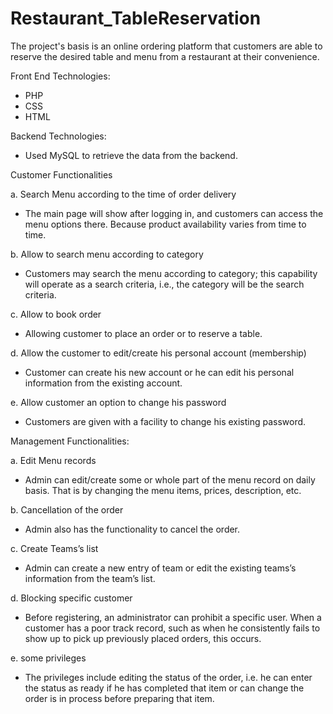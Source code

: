 # Restaurant_TableReservation

The project's basis is an online ordering platform that customers are able to reserve the desired table and menu from a restaurant at their convenience.


Front End Technologies:

- PHP
- CSS 
- HTML

Backend Technologies:

- Used MySQL to retrieve the data from the backend.


Customer Functionalities

a. Search Menu according to the time of order delivery

- The main page will show after logging in, and customers can access the menu options there. Because product availability varies from time to time.

b. Allow to search menu according to category

- Customers may search the menu according to category; this capability will operate as a search criteria, i.e., the category will be the search criteria.

c. Allow to book order

- Allowing customer to place an order or to reserve a table.

d. Allow the customer to edit/create his personal account (membership)

- Customer can create his new account or he can edit his personal information from the existing account.

e. Allow customer an option to change his password

- Customers are given with a facility to change his existing password.

Management Functionalities:

a. Edit Menu records

- Admin can edit/create some or whole part of the menu record on daily basis. That is by changing the menu items, prices, description, etc.

b. Cancellation of the order

- Admin also has the functionality to cancel the order.

c. Create Teams’s list

- Admin can create a new entry of team or edit the existing teams’s information from the team’s list.

d. Blocking specific customer

- Before registering, an administrator can prohibit a specific user. When a customer has a poor track record, such as when he consistently fails to show up to pick up previously placed orders, this occurs.

e. some privileges 

- The privileges include editing the status of the order, i.e. he can enter the status as ready if he has completed that item or can change the order is in process before preparing that item.

